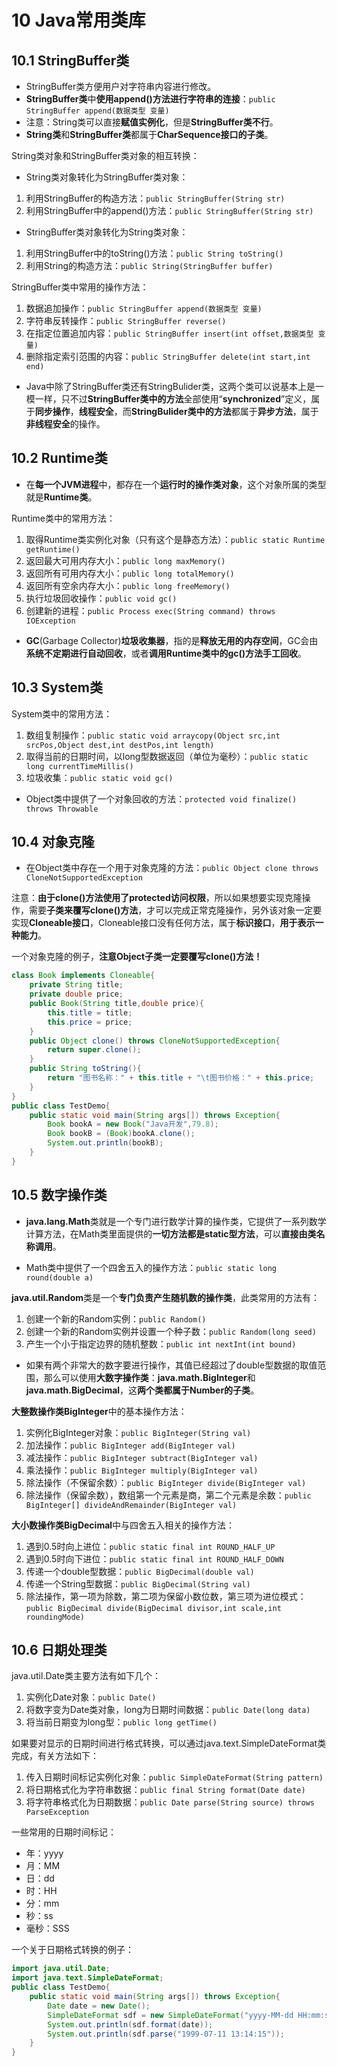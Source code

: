 # 10 Java常用类库

## 10.1 StringBuffer类
* StringBuffer类方便用户对字符串内容进行修改。
* **StringBuffer类**中**使用append()方法进行字符串的连接**：`public StringBuffer append(数据类型 变量)`
* 注意：String类可以直接**赋值实例化**，但是**StringBuffer类不行**。
* **String类**和**StringBuffer类**都属于**CharSequence接口的子类**。

String类对象和StringBuffer类对象的相互转换：
* String类对象转化为StringBuffer类对象：
1. 利用StringBuffer的构造方法：`public StringBuffer(String str)`
2. 利用StringBuffer中的append()方法：`public StringBuffer(String str)`
* StringBuffer类对象转化为String类对象：
1. 利用StringBuffer中的toString()方法：`public String toString()`
2. 利用String的构造方法：`public String(StringBuffer buffer)`

StringBuffer类中常用的操作方法：
1. 数据追加操作：`public StringBuffer append(数据类型 变量)`
2. 字符串反转操作：`public StringBuffer reverse()`
3. 在指定位置追加内容：`public StringBuffer insert(int offset,数据类型 变量)`
4. 删除指定索引范围的内容：`public StringBuffer delete(int start,int end)`

* Java中除了StringBuffer类还有StringBulider类，这两个类可以说基本上是一模一样，只不过**StringBuffer类中的方法**全部使用“**synchronized**”定义，属于**同步操作**，**线程安全**，而**StringBulider类中的方法**都属于**异步方法**，属于**非线程安全**的操作。

## 10.2 Runtime类
* 在**每一个JVM进程**中，都存在一个**运行时的操作类对象**，这个对象所属的类型就是**Runtime类**。

Runtime类中的常用方法：
1. 取得Runtime类实例化对象（只有这个是静态方法）：`public static Runtime getRuntime()`
2. 返回最大可用内存大小：`public long maxMemory()`
3. 返回所有可用内存大小：`public long totalMemory()`
4. 返回所有空余内存大小：`public long freeMemory()`
5. 执行垃圾回收操作：`public void gc()`
6. 创建新的进程：`public Process exec(String command) throws IOException`

* **GC**(Garbage Collector)**垃圾收集器**，指的是**释放无用的内存空间**，GC会由**系统不定期进行自动回收**，或者**调用Runtime类中的gc()方法手工回收**。

## 10.3 System类
System类中的常用方法：
1. 数组复制操作：`public static void arraycopy(Object src,int srcPos,Object dest,int destPos,int length)`
2. 取得当前的日期时间，以long型数据返回（单位为毫秒）：`public static long currentTimeMillis()`
3. 垃圾收集：`public static void gc()`

* Object类中提供了一个对象回收的方法：`protected void finalize() throws Throwable`

## 10.4 对象克隆
* 在Object类中存在一个用于对象克隆的方法：`public Object clone throws CloneNotSupportedException`

注意：**由于clone()方法使用了protected访问权限**，所以如果想要实现克隆操作，需要**子类来覆写clone()方法**，才可以完成正常克隆操作，另外该对象一定要实现**Cloneable接口**，Cloneable接口没有任何方法，属于**标识接口**，**用于表示一种能力**。

一个对象克隆的例子，**注意Object子类一定要覆写clone()方法！**
```java
class Book implements Cloneable{
	private String title;
	private double price;
	public Book(String title,double price){
		this.title = title;
		this.price = price;
	}
	public Object clone() throws CloneNotSupportedException{
		return super.clone();
	}
	public String toString(){
		return "图书名称：" + this.title + "\t图书价格：" + this.price;
	}
}
public class TestDemo{
	public static void main(String args[]) throws Exception{
		Book bookA = new Book("Java开发",79.8);
		Book bookB = (Book)bookA.clone();
		System.out.println(bookB);
	}
}
```

## 10.5 数字操作类

* **java.lang.Math**类就是一个专门进行数学计算的操作类，它提供了一系列数学计算方法，在Math类里面提供的**一切方法都是static型方法**，可以**直接由类名称调用**。

* Math类中提供了一个四舍五入的操作方法：`public static long round(double a)`

**java.util.Random**类是一个**专门负责产生随机数的操作类**，此类常用的方法有：
1. 创建一个新的Random实例：`public Random()`
2. 创建一个新的Random实例并设置一个种子数：`public Random(long seed)`
3. 产生一个小于指定边界的随机整数：`public int nextInt(int bound)`

* 如果有两个非常大的数字要进行操作，其值已经超过了double型数据的取值范围，那么可以使用**大数字操作类**：**java.math.BigInteger**和**java.math.BigDecimal**，这**两个类都属于Number的子类**。

**大整数操作类BigInteger**中的基本操作方法：
1. 实例化BigInteger对象：`public BigInteger(String val)`
2. 加法操作：`public BigInteger add(BigInteger val)`
3. 减法操作：`public BigInteger subtract(BigInteger val)`
4. 乘法操作：`public BigInteger multiply(BigInteger val)`
5. 除法操作（不保留余数）：`public BigInteger divide(BigInteger val)`
6. 除法操作（保留余数），数组第一个元素是商，第二个元素是余数：`public BigInteger[] divideAndRemainder(BigInteger val)`

**大小数操作类BigDecimal**中与四舍五入相关的操作方法：
1. 遇到0.5时向上进位：`public static final int ROUND_HALF_UP`
2. 遇到0.5时向下进位：`public static final int ROUND_HALF_DOWN`
3. 传递一个double型数据：`public BigDecimal(double val)`
4. 传递一个String型数据：`public BigDecimal(String val)`
5. 除法操作，第一项为除数，第二项为保留小数位数，第三项为进位模式：`public BigDecimal divide(BigDecimal divisor,int scale,int roundingMode)`

## 10.6 日期处理类
java.util.Date类主要方法有如下几个：
1. 实例化Date对象：`public Date()`
2. 将数字变为Date类对象，long为日期时间数据：`public Date(long data)`
3. 将当前日期变为long型：`public long getTime()`

如果要对显示的日期时间进行格式转换，可以通过java.text.SimpleDateFormat类完成，有关方法如下：
1. 传入日期时间标记实例化对象：`public SimpleDateFormat(String pattern)`
2. 将日期格式化为字符串数据：`public final String format(Date date)`
3. 将字符串格式化为日期数据：`public Date parse(String source) throws ParseException`

一些常用的日期时间标记：
* 年：yyyy
* 月：MM
* 日：dd
* 时：HH
* 分：mm
* 秒：ss
* 毫秒：SSS

一个关于日期格式转换的例子：
```java
import java.util.Date;
import java.text.SimpleDateFormat;
public class TestDemo{
	public static void main(String args[]) throws Exception{
		Date date = new Date();
		SimpleDateFormat sdf = new SimpleDateFormat("yyyy-MM-dd HH:mm:ss");
		System.out.println(sdf.format(date));
		System.out.println(sdf.parse("1999-07-11 13:14:15"));
	}
}
```
